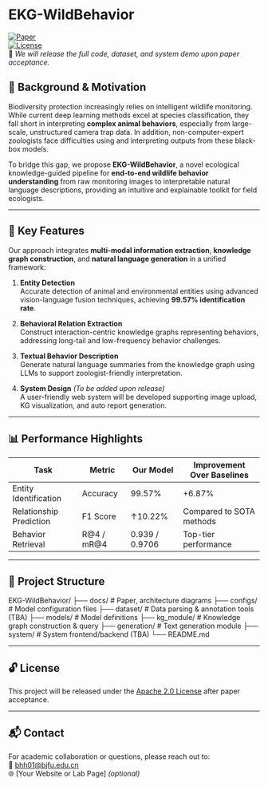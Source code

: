 # EKG-WildBehavior
[![Paper](https://img.shields.io/badge/Paper-TKDE%202025-brightgreen)](https://link-to-paper.com)  
[![License](https://img.shields.io/badge/license-Apache%202.0-blue.svg)](./LICENSE)  
📢 *We will release the full code, dataset, and system demo upon paper acceptance.*

## 📖 Background & Motivation

Biodiversity protection increasingly relies on intelligent wildlife monitoring. While current deep learning methods excel at species classification, they fall short in interpreting **complex animal behaviors**, especially from large-scale, unstructured camera trap data. In addition, non-computer-expert zoologists face difficulties using and interpreting outputs from these black-box models.

To bridge this gap, we propose **EKG-WildBehavior**, a novel ecological knowledge-guided pipeline for **end-to-end wildlife behavior understanding** from raw monitoring images to interpretable natural language descriptions, providing an intuitive and explainable toolkit for field ecologists.

---

## 🧠 Key Features

Our approach integrates **multi-modal information extraction**, **knowledge graph construction**, and **natural language generation** in a unified framework:

1. **Entity Detection**  
   Accurate detection of animal and environmental entities using advanced vision-language fusion techniques, achieving **99.57% identification rate**.

2. **Behavioral Relation Extraction**  
   Construct interaction-centric knowledge graphs representing behaviors, addressing long-tail and low-frequency behavior challenges.

3. **Textual Behavior Description**  
   Generate natural language summaries from the knowledge graph using LLMs to support zoologist-friendly interpretation.

4. **System Design** *(To be added upon release)*  
   A user-friendly web system will be developed supporting image upload, KG visualization, and auto report generation.

---

## 📊 Performance Highlights

| Task                        | Metric            | Our Model | Improvement Over Baselines |
|----------------------------|-------------------|-----------|-----------------------------|
| Entity Identification      | Accuracy          | 99.57%    | +6.87%                      |
| Relationship Prediction    | F1 Score          | ↑10.22%   | Compared to SOTA methods   |
| Behavior Retrieval         | R@4 / mR@4        | 0.939 / 0.9706 | Top-tier performance |

---

## 📂 Project Structure
EKG-WildBehavior/
├── docs/ # Paper, architecture diagrams
├── configs/ # Model configuration files
├── dataset/ # Data parsing & annotation tools (TBA)
├── models/ # Model definitions
├── kg_module/ # Knowledge graph construction & query
├── generation/ # Text generation module
├── system/ # System frontend/backend (TBA)
└── README.md


---

## 🔓 License

This project will be released under the [Apache 2.0 License](./LICENSE) after paper acceptance.

---

## 📬 Contact

For academic collaboration or questions, please reach out to:  
📧 bhh01@bjfu.edu.cn  
🌐 [Your Website or Lab Page] *(optional)*

